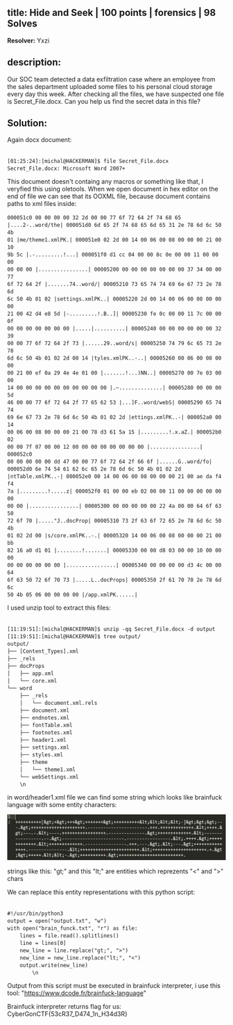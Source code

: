 ## title: Hide and Seek | 100 points | forensics | 98 Solves

**Resolver:** Yxzi

## description:

Our SOC team detected a data exfiltration case where an employee from the sales department uploaded some files to his personal cloud storage every day this week. After checking all the files, we have suspected one file is Secret_File.docx. Can you help us find the secret data in this file?

## Solution:

Again docx document:

<code>
[01:25:24]:[michal@HACKERMAN]$ file Secret_File.docx
Secret_File.docx: Microsoft Word 2007+
</code>

This document doesn't containg any macros or something like that, I veryfied this using oletools. When we open document in hex editor on the end of file we can see that its OOXML file, because document contains paths to xml files inside:

<code>000051c0  00 00 00 00 32 2d 00 00  77 6f 72 64 2f 74 68 65  |....2-..word/the|
000051d0  6d 65 2f 74 68 65 6d 65  31 2e 78 6d 6c 50 4b 01  |me/theme1.xmlPK.|
000051e0  02 2d 00 14 00 06 00 08  00 00 00 21 00 10 9b 5c  |.-.........!...\|
000051f0  d1 cc 04 00 00 8c 0e 00  00 11 00 00 00 00 00 00  |................|
00005200  00 00 00 00 00 00 00 37  34 00 00 77 6f 72 64 2f  |.......74..word/|
00005210  73 65 74 74 69 6e 67 73  2e 78 6d 6c 50 4b 01 02  |settings.xmlPK..|
00005220  2d 00 14 00 06 00 08 00  00 00 21 00 42 d4 e8 5d  |-.........!.B..]|
00005230  fe 0c 00 00 11 7c 00 00  0f 00 00 00 00 00 00 00  |.....|..........|
00005240  00 00 00 00 00 00 32 39  00 00 77 6f 72 64 2f 73  |......29..word/s|
00005250  74 79 6c 65 73 2e 78 6d  6c 50 4b 01 02 2d 00 14  |tyles.xmlPK..-..|
00005260  00 06 00 08 00 00 00 21  00 ef 0a 29 4e 4e 01 00  |.......!...)NN..|
00005270  00 7e 03 00 00 14 00 00  00 00 00 00 00 00 00 00  |.~..............|
00005280  00 00 00 5d 46 00 00 77  6f 72 64 2f 77 65 62 53  |...]F..word/webS|
00005290  65 74 74 69 6e 67 73 2e  78 6d 6c 50 4b 01 02 2d  |ettings.xmlPK..-|
000052a0  00 14 00 06 00 08 00 00  00 21 00 78 d3 61 5a 15  |.........!.x.aZ.|
000052b0  02 00 00 7f 07 00 00 12  00 00 00 00 00 00 00 00  |................|
000052c0  00 00 00 00 00 dd 47 00  00 77 6f 72 64 2f 66 6f  |......G..word/fo|
000052d0  6e 74 54 61 62 6c 65 2e  78 6d 6c 50 4b 01 02 2d  |ntTable.xmlPK..-|
000052e0  00 14 00 06 00 08 00 00  00 21 00 ae da f4 f4 7a  |.........!.....z|
000052f0  01 00 00 eb 02 00 00 11  00 00 00 00 00 00 00 00  |................|
00005300  00 00 00 00 00 22 4a 00  00 64 6f 63 50 72 6f 70  |....."J..docProp|
00005310  73 2f 63 6f 72 65 2e 78  6d 6c 50 4b 01 02 2d 00  |s/core.xmlPK..-.|
00005320  14 00 06 00 08 00 00 00  21 00 bb 82 16 a0 d1 01  |........!.......|
00005330  00 00 d8 03 00 00 10 00  00 00 00 00 00 00 00 00  |................|
00005340  00 00 00 00 d3 4c 00 00  64 6f 63 50 72 6f 70 73  |.....L..docProps|
00005350  2f 61 70 70 2e 78 6d 6c  50 4b 05 06 00 00 00 00  |/app.xmlPK......|</code>

I used unzip tool to extract this files:

<code>
[11:19:51]:[michal@HACKERMAN]$ unzip -qq Secret_File.docx -d output
[11:19:51]:[michal@HACKERMAN]$ tree output/
output/
├── [Content_Types].xml
├── _rels
├── docProps
│   ├── app.xml
│   └── core.xml
└── word
    ├── _rels
    │   └── document.xml.rels
    ├── document.xml
    ├── endnotes.xml
    ├── fontTable.xml
    ├── footnotes.xml
    ├── header1.xml
    ├── settings.xml
    ├── styles.xml
    ├── theme
    │   └── theme1.xml
    └── webSettings.xml
	\n
</code>

in word/header1.xml file we can find some string which looks like brainfuck language with some entity characters:

<p align="center">
    <img src="screenshoots/brainfuck.png">
</p>

strings like this: "gt;" and this "lt;" are entities which reprezents "<" and ">" chars

We can replace this entity representations with this python script:

<code>
#!/usr/bin/python3
output = open("output.txt", "w")
with open("brain_funck.txt", "r") as file:
	lines = file.read().splitlines()
	line = lines[0]
	new_line = line.replace("gt;", ">")
	new_line = new_line.replace("lt;", "<")
	output.write(new_line)
		\n
</code>

Output from this script must be executed in brainfuck interpreter, i use this tool: "https://www.dcode.fr/brainfuck-language"

Brainfuck interpreter returns flag for us: CyberGonCTF{53cR37_D474_1n_H34d3R}
